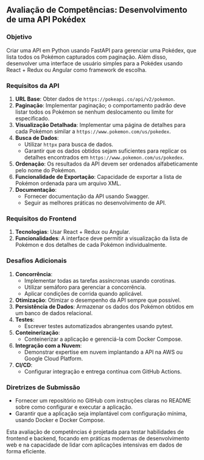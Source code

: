 ## Avaliação de Competências: Desenvolvimento de uma API Pokédex

### Objetivo
Criar uma API em Python usando FastAPI para gerenciar uma Pokédex, que lista todos os Pokémon capturados com paginação. Além disso, desenvolver uma interface de usuário simples para a Pokédex usando React + Redux ou Angular como framework de escolha.

### Requisitos da API
1. **URL Base**: Obter dados de `https://pokeapi.co/api/v2/pokemon`.
2. **Paginação**: Implementar paginação; o comportamento padrão deve listar todos os Pokémon se nenhum deslocamento ou limite for especificado.
3. **Visualização Detalhada**: Implementar uma página de detalhes para cada Pokémon similar a `https://www.pokemon.com/us/pokedex`.
4. **Busca de Dados**:
   - Utilizar `httpx` para busca de dados.
   - Garantir que os dados obtidos sejam suficientes para replicar os detalhes encontrados em `https://www.pokemon.com/us/pokedex`.
5. **Ordenação**: Os resultados da API devem ser ordenados alfabeticamente pelo nome do Pokémon.
6. **Funcionalidade de Exportação**: Capacidade de exportar a lista de Pokémon ordenada para um arquivo XML.
7. **Documentação**:
   - Fornecer documentação da API usando Swagger.
   - Seguir as melhores práticas no desenvolvimento de API.

### Requisitos do Frontend
1. **Tecnologias**: Usar React + Redux ou Angular.
2. **Funcionalidades**: A interface deve permitir a visualização da lista de Pokémon e dos detalhes de cada Pokémon individualmente.

### Desafios Adicionais
1. **Concorrência**:
   - Implementar todas as tarefas assíncronas usando corotinas.
   - Utilizar semáforo para gerenciar a concorrência.
   - Aplicar condições de corrida quando aplicável.
2. **Otimização**: Otimizar o desempenho da API sempre que possível.
3. **Persistência de Dados**: Armazenar os dados dos Pokémon obtidos em um banco de dados relacional.
4. **Testes**:
   - Escrever testes automatizados abrangentes usando pytest.
5. **Conteinerização**:
   - Conteinerizar a aplicação e gerenciá-la com Docker Compose.
6. **Integração com a Nuvem**:
   - Demonstrar expertise em nuvem implantando a API na AWS ou Google Cloud Platform.
7. **CI/CD**:
   - Configurar integração e entrega contínua com GitHub Actions.

### Diretrizes de Submissão
- Fornecer um repositório no GitHub com instruções claras no README sobre como configurar e executar a aplicação.
- Garantir que a aplicação seja implantável com configuração mínima, usando Docker e Docker Compose.

Esta avaliação de competências é projetada para testar habilidades de frontend e backend, focando em práticas modernas de desenvolvimento web e na capacidade de lidar com aplicações intensivas em dados de forma eficiente.
